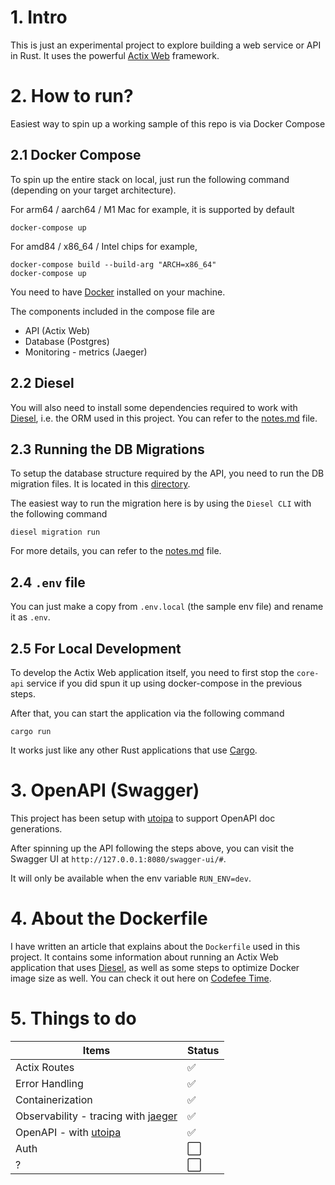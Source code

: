 # 1. Intro

This is just an experimental project to explore building a web service or API in Rust. It uses the powerful [Actix Web](https://actix.rs/) framework.

# 2. How to run?

Easiest way to spin up a working sample of this repo is via Docker Compose

## 2.1 Docker Compose

To spin up the entire stack on local, just run the following command (depending on your target architecture).

For arm64 / aarch64 / M1 Mac for example, it is supported by default

```
docker-compose up
```

For amd84 / x86_64 / Intel chips for example,

```
docker-compose build --build-arg "ARCH=x86_64"
docker-compose up
```

You need to have [Docker](https://www.docker.com/products/docker-desktop/) installed on your machine.

The components included in the compose file are

- API (Actix Web)
- Database (Postgres)
- Monitoring - metrics (Jaeger)

## 2.2 Diesel

You will also need to install some dependencies required to work with [Diesel](https://diesel.rs/), i.e. the ORM used in this project. You can refer to the [notes.md](https://github.com/DriLLFreAK100/codefee-works-api/blob/main/notes.md) file.

## 2.3 Running the DB Migrations

To setup the database structure required by the API, you need to run the DB migration files. It is located in this [directory](https://github.com/DriLLFreAK100/codefee-works-api/tree/main/migrations).

The easiest way to run the migration here is by using the `Diesel CLI` with the following command

```
diesel migration run
```

For more details, you can refer to the [notes.md](https://github.com/DriLLFreAK100/codefee-works-api/blob/main/notes.md) file.

## 2.4 `.env` file

You can just make a copy from `.env.local` (the sample env file) and rename it as `.env`.

## 2.5 For Local Development

To develop the Actix Web application itself, you need to first stop the `core-api` service if you did spun it up using docker-compose in the previous steps.

After that, you can start the application via the following command

```
cargo run
```

It works just like any other Rust applications that use [Cargo](https://doc.rust-lang.org/cargo/).

# 3. OpenAPI (Swagger)

This project has been setup with [utoipa](https://github.com/juhaku/utoipa) to support OpenAPI doc generations.

After spinning up the API following the steps above, you can visit the Swagger UI at `http://127.0.0.1:8080/swagger-ui/#`.

It will only be available when the env variable `RUN_ENV=dev`.

# 4. About the Dockerfile

I have written an article that explains about the `Dockerfile` used in this project. It contains some information about running an Actix Web application that uses [Diesel](https://diesel.rs/), as well as some steps to optimize Docker image size as well. You can check it out here on [Codefee Time](https://www.codefeetime.com/post/docker-config-for-actix-web-diesel-and-postgres).

# 5. Things to do

| Items                                                                                     | Status               |
| ----------------------------------------------------------------------------------------- | -------------------- |
| Actix Routes                                                                              | :white_check_mark:   |
| Error Handling                                                                            | :white_check_mark:   |
| Containerization                                                                          | :white_check_mark:   |
| Observability - tracing with [jaeger](https://www.jaegertracing.io/docs/1.41/monitoring/) | :white_check_mark:   |
| OpenAPI - with [utoipa](https://github.com/juhaku/utoipa)                                 | :white_check_mark:   |
| Auth                                                                                      | :white_large_square: |
| ?                                                                                         | :white_large_square: |
